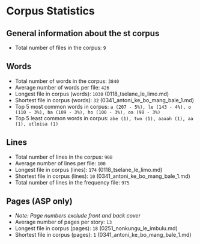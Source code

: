 # Corpus Statistics

## General information about the st corpus
* Total number of files in the corpus: `9`

## Words
* Total number of words in the corpus: `3840`
* Average number of words per file: `426`
* Longest file in corpus (words): `1030` (0118_tselane_le_limo.md)
* Shortest file in corpus (words): `32` (0341_antoni_ke_bo_mang_bale_1.md)
* Top 5 most common words in corpus: `a (207 - 5%), le (143 - 4%), o (110 - 3%), ba (109 - 3%), ho (100 - 3%), oa (98 - 3%)`
* Top 5 least common words in corpus: `abe (1), two (1), aaaah (1), aa (1), utloisa (1)`

## Lines
* Total number of lines in the corpus: `908`
* Average number of lines per file: `100`
* Longest file in corpus (lines): `174` (0118_tselane_le_limo.md)
* Shortest file in corpus (lines): `10` (0341_antoni_ke_bo_mang_bale_1.md)
* Total number of lines in the frequency file: `975`

## Pages (ASP only)
* _Note: Page numbers exclude front and back cover_
* Average number of pages per story: `13`
* Longest file in corpus (pages): `18` (0251_nonkungu_le_imbulu.md)
* Shortest file in corpus (pages): `1` (0341_antoni_ke_bo_mang_bale_1.md)
